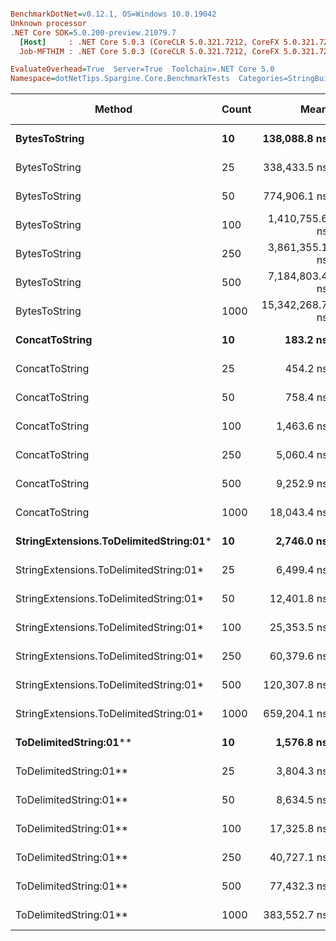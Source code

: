 ``` ini

BenchmarkDotNet=v0.12.1, OS=Windows 10.0.19042
Unknown processor
.NET Core SDK=5.0.200-preview.21079.7
  [Host]     : .NET Core 5.0.3 (CoreCLR 5.0.321.7212, CoreFX 5.0.321.7212), X64 RyuJIT
  Job-MFTHIM : .NET Core 5.0.3 (CoreCLR 5.0.321.7212, CoreFX 5.0.321.7212), X64 RyuJIT

EvaluateOverhead=True  Server=True  Toolchain=.NET Core 5.0  
Namespace=dotNetTips.Spargine.Core.BenchmarkTests  Categories=StringBuilderHelper  

```
|                                 Method | Count |            Mean |         Error |        StdDev |       StdErr |             Min |              Q1 |          Median |              Q3 |             Max |         Op/s |  CI99.9% Margin | Iterations | Kurtosis | MValue | Skewness | Rank | LogicalGroup | Baseline | Code Size |    Gen 0 |    Gen 1 |    Gen 2 |  Allocated |
|--------------------------------------- |------ |----------------:|--------------:|--------------:|-------------:|----------------:|----------------:|----------------:|----------------:|----------------:|-------------:|----------------:|-----------:|---------:|-------:|---------:|-----:|------------- |--------- |----------:|---------:|---------:|---------:|-----------:|
|                          **BytesToString** |    **10** |    **138,088.8 ns** |     **258.94 ns** |     **242.22 ns** |     **62.54 ns** |    **137,645.7 ns** |    **137,941.7 ns** |    **138,109.9 ns** |    **138,246.8 ns** |    **138,505.8 ns** |     **7,241.72** |     **258.9447 ns** |      **15.00** |    **1.970** |  **2.000** |  **-0.0201** |   **20** |            ***** |       **No** |     **404 B** |  **22.4609** |   **1.2207** |        **-** |   **210528 B** |
|                          BytesToString |    25 |    338,433.5 ns |   1,826.31 ns |   1,618.97 ns |    432.69 ns |    335,288.8 ns |    337,686.3 ns |    338,557.8 ns |    339,619.0 ns |    340,825.3 ns |     2,954.79 |   1,826.3075 ns |      14.00 |    2.166 |  2.000 |  -0.3604 |   21 |            * |       No |     404 B |  56.1523 |   7.3242 |        - |   500720 B |
|                          BytesToString |    50 |    774,906.1 ns |  15,179.82 ns |  20,778.31 ns |  4,074.96 ns |    727,216.2 ns |    768,901.9 ns |    779,986.6 ns |    787,786.0 ns |    805,831.2 ns |     1,290.48 |  15,179.8206 ns |      26.00 |    2.893 |  2.000 |  -0.8756 |   24 |            * |       No |     404 B | 108.3984 |  21.4844 |   9.7656 |  1028173 B |
|                          BytesToString |   100 |  1,410,755.6 ns |  18,015.21 ns |  16,851.44 ns |  4,351.02 ns |  1,391,830.3 ns |  1,397,763.0 ns |  1,405,960.4 ns |  1,420,384.5 ns |  1,449,857.4 ns |       708.84 |  18,015.2112 ns |      15.00 |    2.524 |  2.000 |   0.8123 |   25 |            * |       No |     404 B | 216.7969 |  56.6406 |  19.5313 |  2062284 B |
|                          BytesToString |   250 |  3,861,355.1 ns |  75,922.53 ns |  96,017.69 ns | 20,021.07 ns |  3,703,579.3 ns |  3,799,359.4 ns |  3,840,344.1 ns |  3,928,337.9 ns |  4,052,140.2 ns |       258.98 |  75,922.5320 ns |      23.00 |    2.020 |  2.000 |   0.2549 |   26 |            * |       No |     404 B | 531.2500 | 195.3125 |  46.8750 |  5132444 B |
|                          BytesToString |   500 |  7,184,803.4 ns | 142,693.27 ns | 146,535.48 ns | 35,540.07 ns |  6,937,495.3 ns |  7,106,910.9 ns |  7,138,527.3 ns |  7,270,985.2 ns |  7,440,463.3 ns |       139.18 | 142,693.2682 ns |      17.00 |    2.024 |  2.000 |   0.3767 |   27 |            * |       No |     404 B | 398.4375 | 195.3125 |  78.1250 | 10254790 B |
|                          BytesToString |  1000 | 15,342,268.7 ns | 295,945.99 ns | 405,094.21 ns | 79,445.51 ns | 14,483,284.4 ns | 15,082,419.5 ns | 15,293,403.9 ns | 15,558,922.3 ns | 16,334,309.4 ns |        65.18 | 295,945.9873 ns |      26.00 |    3.002 |  2.000 |   0.2993 |   28 |            * |       No |     404 B | 484.3750 | 312.5000 | 156.2500 | 20499492 B |
|                         **ConcatToString** |    **10** |        **183.2 ns** |       **0.52 ns** |       **0.44 ns** |      **0.12 ns** |        **182.6 ns** |        **182.9 ns** |        **183.1 ns** |        **183.4 ns** |        **184.3 ns** | **5,458,367.37** |       **0.5239 ns** |      **13.00** |    **3.847** |  **2.000** |   **1.1589** |    **1** |            ***** |       **No** |     **453 B** |   **0.0401** |        **-** |        **-** |      **368 B** |
|                         ConcatToString |    25 |        454.2 ns |       9.09 ns |      21.42 ns |      2.64 ns |        409.1 ns |        433.5 ns |        456.8 ns |        468.6 ns |        488.0 ns | 2,201,743.77 |       9.0868 ns |      66.00 |    1.898 |  3.440 |  -0.1248 |    2 |            * |       No |     453 B |   0.0954 |        - |        - |      872 B |
|                         ConcatToString |    50 |        758.4 ns |       1.49 ns |       1.39 ns |      0.36 ns |        756.6 ns |        757.3 ns |        757.7 ns |        759.3 ns |        761.2 ns | 1,318,611.48 |       1.4866 ns |      15.00 |    1.884 |  2.000 |   0.4790 |    3 |            * |       No |     453 B |   0.1888 |        - |        - |     1728 B |
|                         ConcatToString |   100 |      1,463.6 ns |       1.99 ns |       1.86 ns |      0.48 ns |      1,461.6 ns |      1,462.0 ns |      1,463.2 ns |      1,464.6 ns |      1,467.4 ns |   683,255.78 |       1.9902 ns |      15.00 |    2.247 |  2.000 |   0.7655 |    4 |            * |       No |     453 B |   0.3719 |        - |        - |     3424 B |
|                         ConcatToString |   250 |      5,060.4 ns |       9.30 ns |       8.70 ns |      2.25 ns |      5,032.0 ns |      5,059.4 ns |      5,060.8 ns |      5,063.7 ns |      5,069.7 ns |   197,614.70 |       9.3030 ns |      15.00 |    7.710 |  2.000 |  -2.1356 |    8 |            * |       No |     453 B |   2.4338 |   0.0610 |        - |    21832 B |
|                         ConcatToString |   500 |      9,252.9 ns |      16.93 ns |      15.84 ns |      4.09 ns |      9,230.4 ns |      9,239.7 ns |      9,253.0 ns |      9,266.1 ns |      9,275.0 ns |   108,074.37 |      16.9311 ns |      15.00 |    1.442 |  2.000 |  -0.1442 |   11 |            * |       No |     453 B |   4.8676 |   0.2747 |        - |    43200 B |
|                         ConcatToString |  1000 |     18,043.4 ns |      83.31 ns |      77.93 ns |     20.12 ns |     17,946.4 ns |     17,967.0 ns |     18,058.7 ns |     18,084.3 ns |     18,199.3 ns |    55,422.01 |      83.3112 ns |      15.00 |    1.956 |  2.000 |   0.3650 |   14 |            * |       No |     453 B |   8.8196 |        - |        - |    76272 B |
| **StringExtensions.ToDelimitedString:01*** |    **10** |      **2,746.0 ns** |       **4.45 ns** |       **4.16 ns** |      **1.07 ns** |      **2,740.9 ns** |      **2,742.9 ns** |      **2,744.2 ns** |      **2,749.2 ns** |      **2,755.3 ns** |   **364,163.66** |       **4.4476 ns** |      **15.00** |    **2.214** |  **2.000** |   **0.6091** |    **6** |            ***** |       **No** |     **406 B** |   **0.9537** |        **-** |        **-** |     **8800 B** |
| StringExtensions.ToDelimitedString:01* |    25 |      6,499.4 ns |       7.36 ns |       6.52 ns |      1.74 ns |      6,489.6 ns |      6,494.9 ns |      6,496.7 ns |      6,504.9 ns |      6,510.4 ns |   153,860.82 |       7.3552 ns |      14.00 |    1.706 |  2.000 |   0.4017 |    9 |            * |       No |     406 B |   2.3117 |        - |        - |    21224 B |
| StringExtensions.ToDelimitedString:01* |    50 |     12,401.8 ns |      28.59 ns |      23.87 ns |      6.62 ns |     12,375.3 ns |     12,386.2 ns |     12,398.4 ns |     12,407.1 ns |     12,463.8 ns |    80,633.24 |      28.5893 ns |      13.00 |    3.879 |  2.000 |   1.1729 |   12 |            * |       No |     406 B |   4.5471 |   0.0916 |        - |    41920 B |
| StringExtensions.ToDelimitedString:01* |   100 |     25,353.5 ns |      52.20 ns |      46.27 ns |     12.37 ns |     25,243.2 ns |     25,348.0 ns |     25,360.3 ns |     25,381.5 ns |     25,409.0 ns |    39,442.23 |      52.1991 ns |      14.00 |    2.988 |  2.000 |  -0.9685 |   15 |            * |       No |     406 B |   8.7585 |   0.3052 |        - |    83320 B |
| StringExtensions.ToDelimitedString:01* |   250 |     60,379.6 ns |      86.81 ns |      81.21 ns |     20.97 ns |     60,246.5 ns |     60,320.4 ns |     60,365.1 ns |     60,442.8 ns |     60,505.0 ns |    16,561.90 |      86.8143 ns |      15.00 |    1.672 |  2.000 |   0.1199 |   17 |            * |       No |     406 B |  22.7051 |        - |        - |   203520 B |
| StringExtensions.ToDelimitedString:01* |   500 |    120,307.8 ns |     308.13 ns |     288.23 ns |     74.42 ns |    119,686.0 ns |    120,276.2 ns |    120,349.7 ns |    120,499.1 ns |    120,638.6 ns |     8,312.02 |     308.1349 ns |      15.00 |    2.751 |  2.000 |  -0.9991 |   19 |            * |       No |     406 B |  47.3633 |        - |        - |   418664 B |
| StringExtensions.ToDelimitedString:01* |  1000 |    659,204.1 ns |  19,082.95 ns |  56,266.52 ns |  5,626.65 ns |    548,665.4 ns |    618,223.4 ns |    666,529.4 ns |    696,065.4 ns |    797,013.3 ns |     1,516.98 |  19,082.9525 ns |     100.00 |    2.320 |  2.500 |  -0.0202 |   23 |            * |       No |     406 B |  88.8672 |  45.8984 |  28.3203 |   816916 B |
|                 **ToDelimitedString:01**** |    **10** |      **1,576.8 ns** |       **2.55 ns** |       **2.26 ns** |      **0.60 ns** |      **1,572.8 ns** |      **1,575.8 ns** |      **1,577.1 ns** |      **1,577.7 ns** |      **1,580.9 ns** |   **634,188.98** |       **2.5529 ns** |      **14.00** |    **2.120** |  **2.000** |  **-0.1443** |    **5** |            ***** |       **No** |     **655 B** |   **0.3452** |        **-** |        **-** |     **3184 B** |
|                 ToDelimitedString:01** |    25 |      3,804.3 ns |       7.78 ns |       7.28 ns |      1.88 ns |      3,791.4 ns |      3,799.3 ns |      3,805.5 ns |      3,810.0 ns |      3,814.9 ns |   262,858.23 |       7.7802 ns |      15.00 |    1.749 |  2.000 |  -0.1360 |    7 |            * |       No |     655 B |   0.8698 |        - |        - |     7920 B |
|                 ToDelimitedString:01** |    50 |      8,634.5 ns |       9.07 ns |       7.58 ns |      2.10 ns |      8,617.4 ns |      8,632.6 ns |      8,636.5 ns |      8,640.3 ns |      8,643.1 ns |   115,814.84 |       9.0737 ns |      13.00 |    2.892 |  2.000 |  -1.0548 |   10 |            * |       No |     655 B |   3.2959 |   0.0916 |        - |    29128 B |
|                 ToDelimitedString:01** |   100 |     17,325.8 ns |      82.11 ns |      72.79 ns |     19.45 ns |     17,141.3 ns |     17,282.3 ns |     17,338.0 ns |     17,375.7 ns |     17,407.3 ns |    57,717.53 |      82.1096 ns |      14.00 |    3.326 |  2.000 |  -0.9924 |   13 |            * |       No |     655 B |   6.3782 |   0.3052 |        - |    57800 B |
|                 ToDelimitedString:01** |   250 |     40,727.1 ns |      64.81 ns |      57.45 ns |     15.35 ns |     40,586.0 ns |     40,706.7 ns |     40,727.2 ns |     40,753.5 ns |     40,822.6 ns |    24,553.68 |      64.8085 ns |      14.00 |    3.419 |  2.000 |  -0.6743 |   16 |            * |       No |     655 B |  13.3057 |   1.2817 |        - |   121272 B |
|                 ToDelimitedString:01** |   500 |     77,432.3 ns |     170.82 ns |     151.43 ns |     40.47 ns |     77,195.3 ns |     77,350.7 ns |     77,401.4 ns |     77,537.3 ns |     77,704.9 ns |    12,914.51 |     170.8241 ns |      14.00 |    2.011 |  2.000 |   0.3038 |   18 |            * |       No |     655 B |  25.5127 |   4.5166 |        - |   232416 B |
|                 ToDelimitedString:01** |  1000 |    383,552.7 ns |   7,542.86 ns |  15,063.90 ns |  2,151.99 ns |    340,612.9 ns |    374,655.6 ns |    382,484.0 ns |    394,079.2 ns |    411,380.8 ns |     2,607.20 |   7,542.8582 ns |      49.00 |    2.816 |  2.000 |  -0.1135 |   22 |            * |       No |     655 B |  45.4102 |  23.4375 |  13.6719 |   454723 B |
